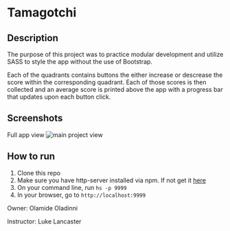 # Tamagotchi

## Description
The purpose of this project was to practice modular development and utilize SASS to style the app without the use of Bootstrap.

Each of the quadrants contains buttons the either increase or descrease the score within the corresponding quadrant. Each of those scores is then collected and an average score is printed above the app with a progress bar that updates upon each button click.


## Screenshots
Full app view
![main project view](https://i.imgur.com/j5TiyRH.png)



## How to run
1. Clone this repo
1. Make sure you have http-server installed via npm. If not get it [here](https://www.npmjs.com/package/http-server)
1. On your command line, run `hs -p 9999`
1. In your browser, go to `http://localhost:9999`

Owner: Olamide Oladinni

Instructor: Luke Lancaster
